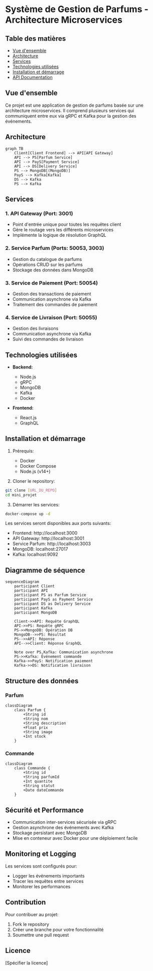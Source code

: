 # Système de Gestion de Parfums - Architecture Microservices

## Table des matières
- [Vue d'ensemble](#vue-densemble)
- [Architecture](#architecture)
- [Services](#services)
- [Technologies utilisées](#technologies-utilisées)
- [Installation et démarrage](#installation-et-démarrage)
- [API Documentation](#api-documentation)

## Vue d'ensemble

Ce projet est une application de gestion de parfums basée sur une architecture microservices. Il comprend plusieurs services qui communiquent entre eux via gRPC et Kafka pour la gestion des événements.

## Architecture

```mermaid
graph TB
    Client[Client Frontend] --> API[API Gateway]
    API --> PS[Parfum Service]
    API --> PayS[Payment Service]
    API --> DS[Delivery Service]
    PS --> MongoDB[(MongoDB)]
    PayS --> Kafka[Kafka]
    DS --> Kafka
    PS --> Kafka
```

## Services

### 1. API Gateway (Port: 3001)
- Point d'entrée unique pour toutes les requêtes client
- Gère le routage vers les différents microservices
- Implémente la logique de résolution GraphQL

### 2. Service Parfum (Ports: 50053, 3003)
- Gestion du catalogue de parfums
- Opérations CRUD sur les parfums
- Stockage des données dans MongoDB

### 3. Service de Paiement (Port: 50054)
- Gestion des transactions de paiement
- Communication asynchrone via Kafka
- Traitement des commandes de paiement

### 4. Service de Livraison (Port: 50055)
- Gestion des livraisons
- Communication asynchrone via Kafka
- Suivi des commandes de livraison

## Technologies utilisées

- **Backend:**
  - Node.js
  - gRPC
  - MongoDB
  - Kafka
  - Docker

- **Frontend:**
  - React.js
  - GraphQL

## Installation et démarrage

1. Prérequis:
   - Docker
   - Docker Compose
   - Node.js (v14+)

2. Cloner le repository:
```bash
git clone [URL_DU_REPO]
cd mini_projet
```

3. Démarrer les services:
```bash
docker-compose up -d
```

Les services seront disponibles aux ports suivants:
- Frontend: http://localhost:3000
- API Gateway: http://localhost:3001
- Service Parfum: http://localhost:3003
- MongoDB: localhost:27017
- Kafka: localhost:9092

## Diagramme de séquence

```mermaid
sequenceDiagram
    participant Client
    participant API
    participant PS as Parfum Service
    participant PayS as Payment Service
    participant DS as Delivery Service
    participant Kafka
    participant MongoDB

    Client->>API: Requête GraphQL
    API->>PS: Requête gRPC
    PS->>MongoDB: Opération DB
    MongoDB-->>PS: Résultat
    PS-->>API: Réponse
    API-->>Client: Réponse GraphQL
    
    Note over PS,Kafka: Communication asynchrone
    PS->>Kafka: Événement commande
    Kafka->>PayS: Notification paiement
    Kafka->>DS: Notification livraison
```

## Structure des données

### Parfum
```mermaid
classDiagram
    class Parfum {
        +String id
        +String nom
        +String description
        +Float prix
        +String image
        +Int stock
    }
```

### Commande
```mermaid
classDiagram
    class Commande {
        +String id
        +String parfumId
        +Int quantite
        +String statut
        +Date dateCommande
    }
```

## Sécurité et Performance

- Communication inter-services sécurisée via gRPC
- Gestion asynchrone des événements avec Kafka
- Stockage persistant avec MongoDB
- Mise en conteneur avec Docker pour une déploiement facile

## Monitoring et Logging

Les services sont configurés pour:
- Logger les événements importants
- Tracer les requêtes entre services
- Monitorer les performances

## Contribution

Pour contribuer au projet:
1. Fork le repository
2. Créer une branche pour votre fonctionnalité
3. Soumettre une pull request

## Licence

[Spécifier la licence] 